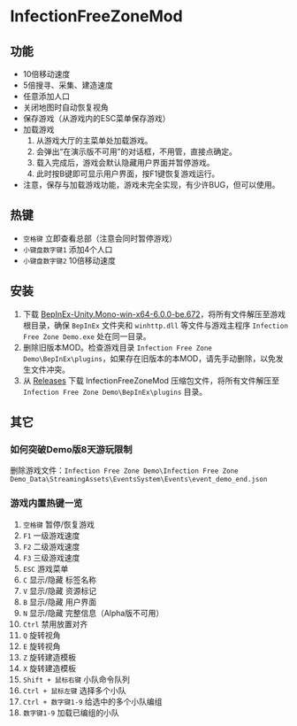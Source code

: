 # InfectionFreeZoneMod

## 功能

* 10倍移动速度
* 5倍搜寻、采集、建造速度
* 任意添加人口
* 关闭地图时自动恢复视角
* 保存游戏（从游戏内的ESC菜单保存游戏）
* 加载游戏
  1. 从游戏大厅的主菜单处加载游戏。
  2. 会弹出“在演示版不可用”的对话框，不用管，直接点确定。
  3. 载入完成后，游戏会默认隐藏用户界面并暂停游戏。
  4. 此时按B键即可显示用户界面，按F1键恢复游戏运行。
* 注意，保存与加载游戏功能，游戏未完全实现，有少许BUG，但可以使用。

## 热键

* `空格键` 立即查看总部（注意会同时暂停游戏）
* `小键盘数字键1` 添加4个人口
* `小键盘数字键2` 10倍移动速度

## 安装

1. 下载 [BepInEx-Unity.Mono-win-x64-6.0.0-be.672](https://builds.bepinex.dev/projects/bepinex_be/672/BepInEx-Unity.Mono-win-x64-6.0.0-be.672%2B472e950.zip)，将所有文件解压至游戏根目录，确保 `BepInEx` 文件夹和 `winhttp.dll` 等文件与游戏主程序 `Infection Free Zone Demo.exe` 处在同一目录。
2. 删除旧版本MOD。检查游戏目录 `Infection Free Zone Demo\BepInEx\plugins`，如果存在旧版本的本MOD，请先手动删除，以免发生文件冲突。
3. 从 [Releases](https://github.com/abevol/InfectionFreeZoneMod/releases) 下载 InfectionFreeZoneMod 压缩包文件，将所有文件解压至 `Infection Free Zone Demo\BepInEx\plugins` 目录。

## 其它

### 如何突破Demo版8天游玩限制

删除游戏文件：`Infection Free Zone Demo\Infection Free Zone Demo_Data\StreamingAssets\EventsSystem\Events\event_demo_end.json`

### 游戏内置热键一览

1. `空格键` 暂停/恢复游戏
2. `F1` 一级游戏速度
3. `F2` 二级游戏速度
4. `F3` 三级游戏速度
5. `ESC` 游戏菜单
6. `C` 显示/隐藏 标签名称
7. `V` 显示/隐藏 资源标记
8. `B` 显示/隐藏 用户界面
9. `N` 显示/隐藏 完整信息（Alpha版不可用）
10. `Ctrl` 禁用放置对齐
11. `Q` 旋转视角
12. `E` 旋转视角
13. `Z` 旋转建造模板
14. `X` 旋转建造模板
15. `Shift + 鼠标右键` 小队命令队列
16. `Ctrl + 鼠标左键` 选择多个小队
17. `Ctrl + 数字键1-9` 给选中的多个小队编组
18. `数字键1-9` 加载已编组的小队
